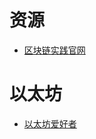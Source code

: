 # 资源 

- [区块链实践官网](https://susuwataricoder.github.io/)


# 以太坊

- [以太坊爱好者](https://ethfans.org/)
 
 